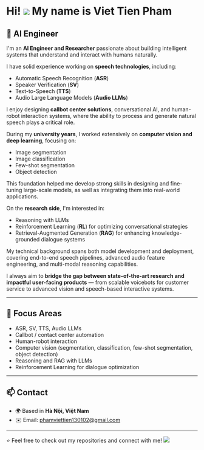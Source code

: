 # Hi! ![](https://user-images.githubusercontent.com/18350557/176309783-0785949b-9127-417c-8b55-ab5a4333674e.gif) My name is Viet Tien Pham

## 🚀 AI Engineer

I'm an **AI Engineer and Researcher** passionate about building intelligent systems that understand and interact with humans naturally.  

I have solid experience working on **speech technologies**, including:
- Automatic Speech Recognition (**ASR**)
- Speaker Verification (**SV**)
- Text-to-Speech (**TTS**)
- Audio Large Language Models (**Audio LLMs**)

I enjoy designing **callbot center solutions**, conversational AI, and human-robot interaction systems, where the ability to process and generate natural speech plays a critical role.

During my **university years**, I worked extensively on **computer vision and deep learning**, focusing on:
- Image segmentation
- Image classification
- Few-shot segmentation
- Object detection

This foundation helped me develop strong skills in designing and fine-tuning large-scale models, as well as integrating them into real-world applications.

On the **research side**, I'm interested in:
- Reasoning with LLMs
- Reinforcement Learning (**RL**) for optimizing conversational strategies
- Retrieval-Augmented Generation (**RAG**) for enhancing knowledge-grounded dialogue systems

My technical background spans both model development and deployment, covering end-to-end speech pipelines, advanced audio feature engineering, and multi-modal reasoning capabilities.

I always aim to **bridge the gap between state-of-the-art research and impactful user-facing products** — from scalable voicebots for customer service to advanced vision and speech-based interactive systems.

---

## 🎯 **Focus Areas**
- ASR, SV, TTS, Audio LLMs
- Callbot / contact center automation
- Human-robot interaction
- Computer vision (segmentation, classification, few-shot segmentation, object detection)
- Reasoning and RAG with LLMs
- Reinforcement Learning for dialogue optimization

---

## 📫 **Contact**
- 🌍 Based in **Hà Nội, Việt Nam**
- ✉️ Email: [phamviettien130102@gmail.com](mailto:phamviettien130102@gmail.com)

---

⭐ Feel free to check out my repositories and connect with me!
![](https://komarev.com/ghpvc/?username=PVTHust)
